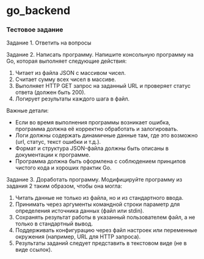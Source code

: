 # go_backend
### Тестовое задание
Задание 1. Ответить на вопросы

Задание 2. Написать программу.
Напишите консольную программу на Go, которая выполняет следующие действия:
1. Читает из файла JSON с массивом чисел.
2. Считает сумму всех чисел в массиве.
3. Выполняет HTTP GET запрос на заданный URL и проверяет статус ответа (должен быть 200).
4. Логирует результаты каждого шага в файл.

Важные детали:

- Если во время выполнения программы возникает ошибка, программа должна её корректно обработать и залогировать.
- Логи должны содержать динамичные данные там, где это возможно (url, статус, текст ошибки и т.д.).
- Формат и структура JSON-файла должны быть описаны в документации к программе.
- Программа должна быть оформлена с соблюдением принципов чистого кода и хороших практик Go.

Задание 3. Доработать программу.
Модифицируйте программу из задания 2 таким образом, чтобы она могла:

1. Читать данные не только из файла, но и из стандартного ввода.
2. Принимать через аргументы командной строки параметр для определения источника данных (файл или stdin).
3. Сохранять результат работы в указанный пользователем файл, а не только в стандартный вывод.
4. Поддерживать конфигурацию через файл настроек или переменные окружения (например, URL для HTTP запроса).
5. Результаты заданий следует представить в текстовом виде (не в виде ссылок).
